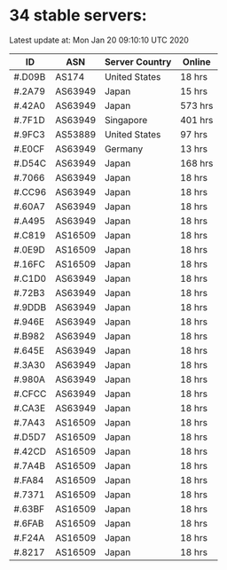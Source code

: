 # 34 stable servers:

Latest update at: Mon Jan 20 09:10:10 UTC 2020

| ID | ASN | Server Country | Online |
| -- | --- | -------------- | ------ |
| #.D09B | AS174 | United States | 18 hrs |
| #.2A79 | AS63949 | Japan | 15 hrs |
| #.42A0 | AS63949 | Japan | 573 hrs |
| #.7F1D | AS63949 | Singapore | 401 hrs |
| #.9FC3 | AS53889 | United States | 97 hrs |
| #.E0CF | AS63949 | Germany | 13 hrs |
| #.D54C | AS63949 | Japan | 168 hrs |
| #.7066 | AS63949 | Japan | 18 hrs |
| #.CC96 | AS63949 | Japan | 18 hrs |
| #.60A7 | AS63949 | Japan | 18 hrs |
| #.A495 | AS63949 | Japan | 18 hrs |
| #.C819 | AS16509 | Japan | 18 hrs |
| #.0E9D | AS16509 | Japan | 18 hrs |
| #.16FC | AS16509 | Japan | 18 hrs |
| #.C1D0 | AS63949 | Japan | 18 hrs |
| #.72B3 | AS63949 | Japan | 18 hrs |
| #.9DDB | AS63949 | Japan | 18 hrs |
| #.946E | AS63949 | Japan | 18 hrs |
| #.B982 | AS63949 | Japan | 18 hrs |
| #.645E | AS63949 | Japan | 18 hrs |
| #.3A30 | AS63949 | Japan | 18 hrs |
| #.980A | AS63949 | Japan | 18 hrs |
| #.CFCC | AS63949 | Japan | 18 hrs |
| #.CA3E | AS63949 | Japan | 18 hrs |
| #.7A43 | AS16509 | Japan | 18 hrs |
| #.D5D7 | AS16509 | Japan | 18 hrs |
| #.42CD | AS16509 | Japan | 18 hrs |
| #.7A4B | AS16509 | Japan | 18 hrs |
| #.FA84 | AS16509 | Japan | 18 hrs |
| #.7371 | AS16509 | Japan | 18 hrs |
| #.63BF | AS16509 | Japan | 18 hrs |
| #.6FAB | AS16509 | Japan | 18 hrs |
| #.F24A | AS16509 | Japan | 18 hrs |
| #.8217 | AS16509 | Japan | 18 hrs |

